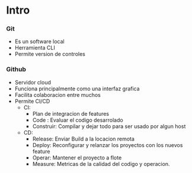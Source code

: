 # Intro

### Git

* Es un software local
* Herramienta CLI
* Permite version de controles

### Github

* Servidor cloud
* Funciona principalmente como una interfaz grafica
* Facilita colaboracion entre muchos
* Permite CI/CD
    * CI:
        * Plan de integracion de features
        * Code : Evaluar el codigo desarrolado
        * Construir: Compilar y dejar todo para ser usado por algun host
    * CD:
        * Release: Enviar Build a la locacion remota
        * Deploy: Reconfigurar y relanzar los proyectos  con los nuevos feature
        * Operar: Mantener el proyecto a flote
        * Measure: Metricas de la calidad del codigo y operacion.





